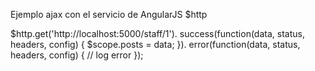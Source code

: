 Ejemplo ajax con el servicio de AngularJS $http

$http.get('http://localhost:5000/staff/1').
    success(function(data, status, headers, config) {
        $scope.posts = data;
    }).
    error(function(data, status, headers, config) {
        // log error
    });